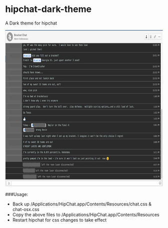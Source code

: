 # hipchat-dark-theme
A Dark theme for hipchat

<center><img src="screenshot.png" height="500px"/></center>

###Usage:
* Back up /Applications/HipChat.app/Contents/Resources/chat.css & chat-osx.css
* Copy the above files to /Applications/HipChat.app/Contents/Resources
* Restart hipchat for css changes to take effect